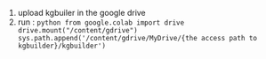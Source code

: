 1. upload kgbuiler in the google drive
2. run : ```python
    from google.colab import drive
    drive.mount("/content/gdrive")
    sys.path.append('/content/gdrive/MyDrive/{the access path to kgbuilder}/kgbuilder')```

